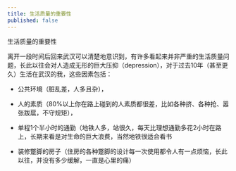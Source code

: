 ```yaml
---
title: 生活质量的重要性
published: false
---
```

生活质量的重要性

离开一段时间后回来武汉可以清楚地意识到，有许多看起来并非严重的生活质量问题，长此以往会对人造成无形的巨大压抑（depression），对于过去10年（甚至更久）生活在武汉的我，这些因素包括：

- 公共环境（脏乱差，人多且杂），

- 人的素质（80%以上你在路上碰到的人素质都很差，比如各种挤、各种抢、嚣张跋扈，不守规矩），

- 单程1个半小时的通勤（地铁人多，站很久，每天比理想通勤多花2小时在路上，长期来看是对生命的巨大浪费，当然地铁很适合看书

- 装修蹩脚的房子（住房的各种蹩脚的设计每一次使用都令人有一点烦恼，长此以往，并没有多少缓解，一直是心里的痛）
